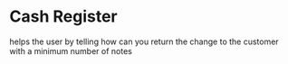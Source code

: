 <h1> Cash Register </h1>
helps the user by telling how can you  return the change to the customer with a minimum number of notes

